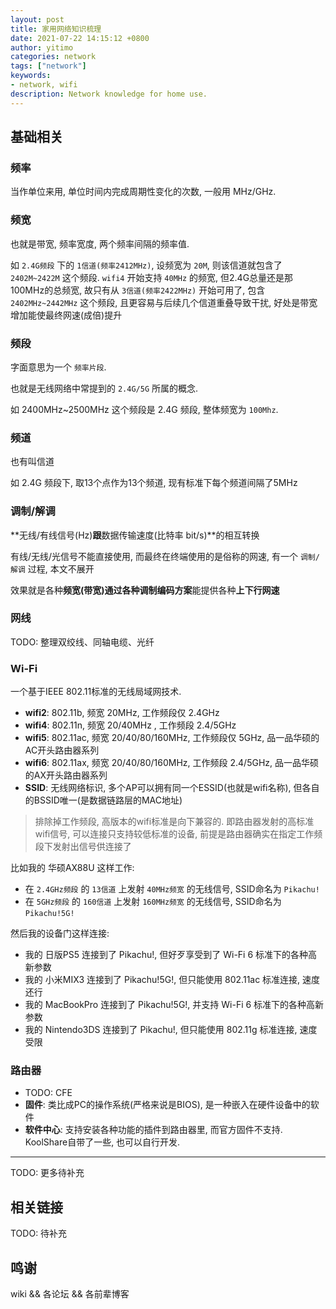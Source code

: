 ```yaml
---
layout: post
title: 家用网络知识梳理
date: 2021-07-22 14:15:12 +0800
author: yitimo
categories: network
tags: ["network"]
keywords:
- network, wifi
description: Network knowledge for home use.
---
```


## 基础相关

### 频率

当作单位来用, 单位时间内完成周期性变化的次数, 一般用 MHz/GHz.

### 频宽

也就是带宽, 频率宽度, 两个频率间隔的频率值.

如 ``2.4G频段`` 下的 ``1信道(频率2412MHz)``, 设频宽为 ``20M``, 则该信道就包含了 ``2402M~2422M`` 这个频段. ``wifi4`` 开始支持 ``40MHz`` 的频宽, 但2.4G总量还是那100MHz的总频宽, 故只有从 ``3信道(频率2422MHz)`` 开始可用了, 包含 ``2402MHz~2442MHz`` 这个频段, 且更容易与后续几个信道重叠导致干扰, 好处是带宽增加能使最终网速(成倍)提升

### 频段

字面意思为一个 ``频率片段``.

也就是无线网络中常提到的 ``2.4G/5G`` 所属的概念.

如 2400MHz~2500MHz 这个频段是 2.4G 频段, 整体频宽为 ``100Mhz``.

### 频道

也有叫信道

如 2.4G 频段下, 取13个点作为13个频道, 现有标准下每个频道间隔了5MHz

### 调制/解调

**无线/有线信号(Hz)**跟**数据传输速度(比特率 bit/s)**的相互转换

有线/无线/光信号不能直接使用, 而最终在终端使用的是俗称的网速, 有一个 ``调制/解调`` 过程, 本文不展开

效果就是各种**频宽(带宽)**通过各种**调制编码方案**能提供各种**上下行网速**

### 网线

TODO: 整理双绞线、同轴电缆、光纤

### Wi-Fi

一个基于IEEE 802.11标准的无线局域网技术.

- **wifi2**: 802.11b, 频宽 20MHz, 工作频段仅 2.4GHz
- **wifi4**: 802.11n, 频宽 20/40MHz , 工作频段 2.4/5GHz
- **wifi5**: 802.11ac, 频宽 20/40/80/160MHz, 工作频段仅 5GHz, 品一品华硕的AC开头路由器系列
- **wifi6**: 802.11ax, 频宽 20/40/80/160MHz, 工作频段 2.4/5GHz, 品一品华硕的AX开头路由器系列
- **SSID**: 无线网络标识, 多个AP可以拥有同一个ESSID(也就是wifi名称), 但各自的BSSID唯一(是数据链路层的MAC地址)

> 排除掉工作频段, 高版本的wifi标准是向下兼容的.
> 即路由器发射的高标准wifi信号, 可以连接只支持较低标准的设备, 前提是路由器确实在指定工作频段下发射出信号供连接了

比如我的 华硕AX88U 这样工作:

- 在 ``2.4GHz频段`` 的 ``13信道`` 上发射 ``40MHz频宽`` 的无线信号, SSID命名为 ``Pikachu!``
- 在 ``5GHz频段`` 的 ``160信道`` 上发射 ``160MHz频宽`` 的无线信号, SSID命名为 ``Pikachu!5G!``

然后我的设备门这样连接:

- 我的 日版PS5 连接到了 Pikachu!, 但好歹享受到了 Wi-Fi 6 标准下的各种高新参数
- 我的 小米MIX3 连接到了 Pikachu!5G!, 但只能使用 802.11ac 标准连接, 速度还行
- 我的 MacBookPro 连接到了 Pikachu!5G!, 并支持 Wi-Fi 6 标准下的各种高新参数
- 我的 Nintendo3DS 连接到了 Pikachu!, 但只能使用 802.11g 标准连接, 速度受限

### 路由器

- TODO: CFE
- **固件**: 类比成PC的操作系统(严格来说是BIOS), 是一种嵌入在硬件设备中的软件
- **软件中心**: 支持安装各种功能的插件到路由器里, 而官方固件不支持. KoolShare自带了一些, 也可以自行开发.

---

TODO: 更多待补充

## 相关链接

TODO: 待补充

## 鸣谢

wiki && 各论坛 && 各前辈博客
